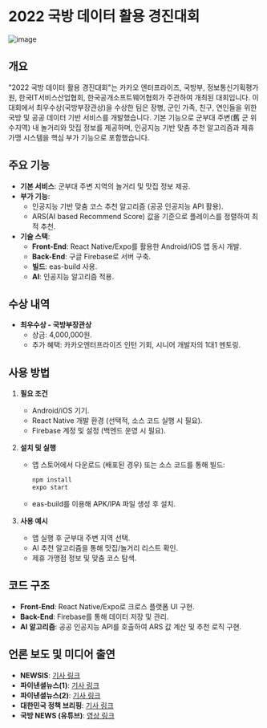 # 2022 국방 데이터 활용 경진대회
![image](https://github.com/user-attachments/assets/e3172660-3419-435f-88d0-55eb749f8c5c)

## 개요
"2022 국방 데이터 활용 경진대회"는 카카오 엔터프라이즈, 국방부, 정보통신기획평가원, 한국IT서비스산업협회, 한국공개소프트웨어협회가 주관하여 개최된 대회입니다. 이 대회에서 최우수상(국방부장관상)을 수상한 팀은 장병, 군인 가족, 친구, 연인들을 위한 국방 및 공공 데이터 기반 서비스를 개발했습니다. 기본 기능으로 군부대 주변(舊 군 위수지역) 내 놀거리와 맛집 정보를 제공하며, 인공지능 기반 맞춤 추천 알고리즘과 제휴 가맹 시스템을 핵심 부가 기능으로 포함했습니다.

## 주요 기능
- **기본 서비스**: 군부대 주변 지역의 놀거리 및 맛집 정보 제공.
- **부가 기능**:
  - 인공지능 기반 맞춤 코스 추천 알고리즘 (공공 인공지능 API 활용).
  - ARS(AI based Recommend Score) 값을 기준으로 플레이스를 정렬하여 최적 추천.
- **기술 스택**:
  - **Front-End**: React Native/Expo를 활용한 Android/iOS 앱 동시 개발.
  - **Back-End**: 구글 Firebase로 서버 구축.
  - **빌드**: eas-build 사용.
  - **AI**: 인공지능 알고리즘 적용.

## 수상 내역
- **최우수상 - 국방부장관상**
  - 상금: 4,000,000원.
  - 추가 혜택: 카카오엔터프라이즈 인턴 기회, 시니어 개발자의 1대1 멘토링.

## 사용 방법
1. **필요 조건**
   - Android/iOS 기기.
   - React Native 개발 환경 (선택적, 소스 코드 실행 시 필요).
   - Firebase 계정 및 설정 (백엔드 운영 시 필요).

2. **설치 및 실행**
   - 앱 스토어에서 다운로드 (배포된 경우) 또는 소스 코드를 통해 빌드:
     ```bash
     npm install
     expo start
     ```
   - eas-build를 이용해 APK/IPA 파일 생성 후 설치.

3. **사용 예시**
   - 앱 실행 후 군부대 주변 지역 선택.
   - AI 추천 알고리즘을 통해 맛집/놀거리 리스트 확인.
   - 제휴 가맹점 정보 및 맞춤 코스 탐색.

## 코드 구조
- **Front-End**: React Native/Expo로 크로스 플랫폼 UI 구현.
- **Back-End**: Firebase를 통해 데이터 저장 및 관리.
- **AI 알고리즘**: 공공 인공지능 API를 호출하여 ARS 값 계산 및 추천 로직 구현.

## 언론 보도 및 미디어 출연
- **NEWSIS**: [기사 링크](https://mobile.newsis.com/view.html?ar_id=NISX20220922_0002022393#_enliple)
- **파이낸셜뉴스(1)**: [기사 링크](https://www.fnnews.com/news/202209221046186249)
- **파이낸셜뉴스(2)**: [기사 링크](https://www.fnnews.com/news/202209221512000160)
- **대한민국 정책 브리핑**: [기사 링크](https://www.korea.kr/news/pressReleaseView.do?newsId=156527010)
- **국방 NEWS (유튜브)**: [영상 링크](https://www.youtube.com/watch?v=IPDw4VPAZSA)
